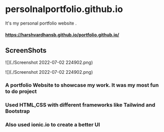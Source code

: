 # persolnalportfolio.github.io
It's my personal portfolio website . 



#### https://harshvardhansb.github.io/portfolio.github.io/

## ScreenShots

![](./Screenshot 2022-07-02 224902.png)

![](./Screenshot 2022-07-02 224902.png)

### A portfolio Website to showcase my work. It was my most fun to do project
### Used HTML,CSS with different frameworks like Tailwind and Bootstrap
### Also used ionic.io to create a better UI 



